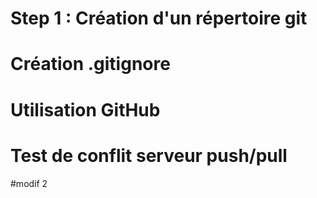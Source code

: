 # Step 1 : Création d'un répertoire git 

# Création .gitignore

# Utilisation GitHub

# Test de conflit serveur push/pull

#modif 2

